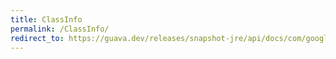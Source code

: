 ```yaml
---
title: ClassInfo
permalink: /ClassInfo/
redirect_to: https://guava.dev/releases/snapshot-jre/api/docs/com/google/common/reflect/ClassPath.ClassInfo.html
---
```

